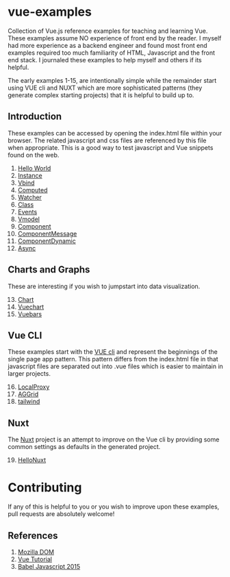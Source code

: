 # vue-examples

Collection of Vue.js reference examples for teaching and learning Vue. These examples assume NO experience of front end by the reader. I myself had more experience as a backend engineer and found most front end examples required too much familiarity of HTML, Javascript and the front end stack. I journaled these examples to help myself and others if its helpful.

The early examples 1-15, are intentionally simple while the remainder start using VUE cli and NUXT which are more sophisticated patterns (they generate complex starting projects) that it is helpful to build up to. 

## Introduction

These examples can be accessed by opening the index.html file within your browser. The related javascript and css files are referenced by this file when appropriate. This is a good way to test javascript and Vue snippets found on the web.

1. [Hello World](https://github.com/peterlamar/vue-workshop/tree/master/helloworld)
2. [Instance](https://github.com/peterlamar/vue-workshop/tree/master/instance)
3. [Vbind](https://github.com/peterlamar/vue-workshop/tree/master/vbind)
4. [Computed](https://github.com/peterlamar/vue-workshop/tree/master/computed)
5. [Watcher](https://github.com/peterlamar/vue-workshop/tree/master/watcher)
6. [Class](https://github.com/peterlamar/vue-workshop/tree/master/class)
7. [Events](https://github.com/peterlamar/vue-workshop/tree/master/events)
8. [Vmodel](https://github.com/peterlamar/vue-workshop/tree/master/vmodel)
9. [Component](https://github.com/peterlamar/vue-workshop/tree/master/component)
10. [ComponentMessage](https://github.com/peterlamar/vue-workshop/tree/master/componentmessage)
11. [ComponentDynamic](https://github.com/peterlamar/vue-workshop/tree/master/componentdynamic)
12. [Async](https://github.com/peterlamar/vue-workshop/tree/master/async)

## Charts and Graphs

These are interesting if you wish to jumpstart into data visualization. 

13. [Chart](https://github.com/peterlamar/vue-workshop/tree/master/chart)
14. [Vuechart](https://github.com/peterlamar/vue-workshop/tree/master/vuechart)
15. [Vuebars](https://github.com/peterlamar/vue-workshop/tree/master/vuebars)

## Vue CLI

These examples start with the [VUE cli](https://cli.vuejs.org/) and represent the beginnings of the single page app pattern. This pattern differs from the index.html file in that javascript files are separated out into .vue files which is easier to maintain in larger projects. 

16. [LocalProxy](https://github.com/peterlamar/vue-workshop/tree/master/localproxy)
17. [AGGrid](https://github.com/peterlamar/vue-workshop/tree/master/aggrid)
18. [tailwind](https://github.com/peterlamar/vue-workshop/tree/master/tailwind)

## Nuxt

The [Nuxt](https://nuxtjs.org/) project is an attempt to improve on the Vue cli by providing some common settings as defaults in the generated project.

19. [HelloNuxt](https://github.com/peterlamar/vue-workshop/tree/master/hellonuxt)

# Contributing

If any of this is helpful to you or you wish to improve upon these examples, pull requests are absolutely welcome!

## References

1. [Mozilla DOM](https://developer.mozilla.org/en-US/docs/Web/API/Document_Object_Model)
2. [Vue Tutorial](https://vuejs.org/v2/guide/installation.html)
3. [Babel Javascript 2015](https://babeljs.io/docs/en/learn)
